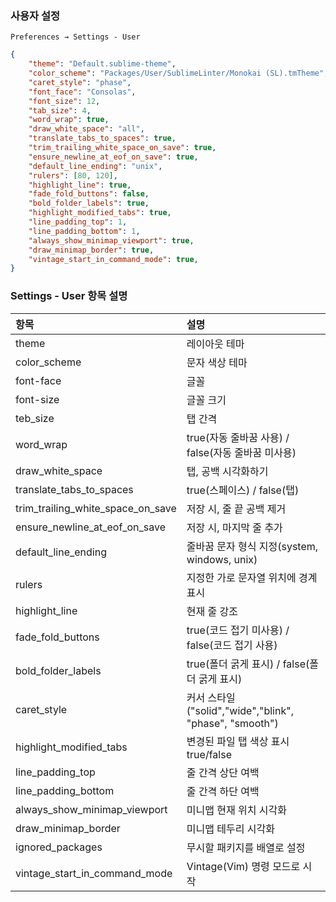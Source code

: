 ### 사용자 설정
`Preferences → Settings - User`
```json
{
    "theme": "Default.sublime-theme",
    "color_scheme": "Packages/User/SublimeLinter/Monokai (SL).tmTheme",
    "caret_style": "phase",
    "font_face": "Consolas",
    "font_size": 12,
    "tab_size": 4,
    "word_wrap": true,
    "draw_white_space": "all",
    "translate_tabs_to_spaces": true,
    "trim_trailing_white_space_on_save": true,
    "ensure_newline_at_eof_on_save": true,
    "default_line_ending": "unix",
    "rulers": [80, 120],
    "highlight_line": true,
    "fade_fold_buttons": false,
    "bold_folder_labels": true,
    "highlight_modified_tabs": true,
    "line_padding_top": 1,
    "line_padding_bottom": 1,
    "always_show_minimap_viewport": true,
    "draw_minimap_border": true,
    "vintage_start_in_command_mode": true,
}
```

### Settings - User 항목 설명
| 항목 | 설명 |
| :--- | :--- |
| theme | 레이아웃 테마 |
| color_scheme | 문자 색상 테마 |
| font-face | 글꼴 |
| font-size | 글꼴 크기 |
| teb_size | 탭 간격 |
| word_wrap | true(자동 줄바꿈 사용) / false(자동 줄바꿈 미사용) |
| draw_white_space | 탭, 공백 시각화하기 |
| translate_tabs_to_spaces | true(스페이스) / false(탭) |
| trim_trailing_white_space_on_save | 저장 시, 줄 끝 공백 제거 |
| ensure_newline_at_eof_on_save | 저장 시, 마지막 줄 추가 |
| default_line_ending | 줄바꿈 문자 형식 지정(system, windows, unix) |
| rulers | 지정한 가로 문자열 위치에 경계 표시 |
| highlight_line | 현재 줄 강조 |
| fade_fold_buttons | true(코드 접기 미사용) / false(코드 접기 사용) |
| bold_folder_labels | true(폴더 굵게 표시) / false(폴더 굵게 표시) |
| caret_style | 커서 스타일("solid","wide","blink", "phase", "smooth") |
| highlight_modified_tabs | 변경된 파일 탭 색상 표시 true/false |
| line_padding_top | 줄 간격 상단 여백 |
| line_padding_bottom | 줄 간격 하단 여백 |
| always_show_minimap_viewport | 미니맵 현재 위치 시각화 |
| draw_minimap_border | 미니맵 테두리 시각화 |
| ignored_packages | 무시할 패키지를 배열로 설정 |
| vintage_start_in_command_mode | Vintage(Vim) 명령 모드로 시작 |
